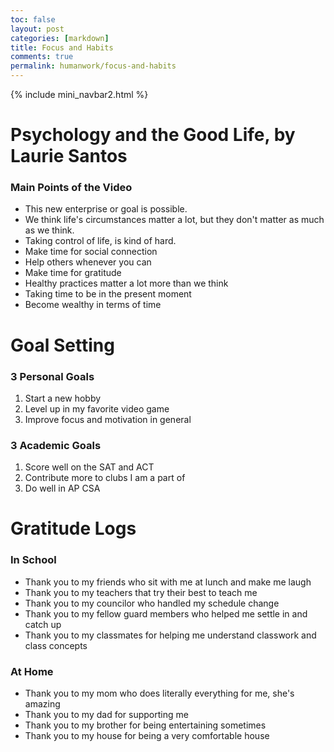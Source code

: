 ```yaml
---
toc: false
layout: post
categories: [markdown]
title: Focus and Habits
comments: true
permalink: humanwork/focus-and-habits
---
```


{% include mini_navbar2.html %}

# Psychology and the Good Life, by Laurie Santos

### Main Points of the Video
- This new enterprise or goal is possible.
- We think life's circumstances matter a lot, but they don't matter as much as we think.
- Taking control of life, is kind of hard.
- Make time for social connection
- Help others whenever you can
- Make time for gratitude
- Healthy practices matter a lot more than we think
- Taking time to be in the present moment
- Become wealthy in terms of time

# Goal Setting

### 3 Personal Goals
1. Start a new hobby
2. Level up in my favorite video game
3. Improve focus and motivation in general

### 3 Academic Goals
1. Score well on the SAT and ACT
2. Contribute more to clubs I am a part of
3. Do well in AP CSA

# Gratitude Logs

### In School
- Thank you to my friends who sit with me at lunch and make me laugh
- Thank you to my teachers that try their best to teach me
- Thank you to my councilor who handled my schedule change
- Thank you to my fellow guard members who helped me settle in and catch up
- Thank you to my classmates for helping me understand classwork and class concepts

### At Home
- Thank you to my mom who does literally everything for me, she's amazing
- Thank you to my dad for supporting me
- Thank you to my brother for being entertaining sometimes
- Thank you to my house for being a very comfortable house


